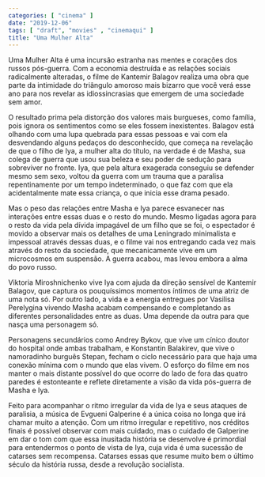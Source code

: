 ```yaml
---
categories: [ "cinema" ]
date: "2019-12-06"
tags: [ "draft", "movies" , "cinemaqui" ]
title: "Uma Mulher Alta"
---
```

Uma Mulher Alta é uma incursão estranha nas mentes e corações dos
russos pós-guerra. Com a economia destruída e as relações sociais
radicalmente alteradas, o filme de Kantemir Balagov realiza uma obra
que parte da intimidade do triângulo amoroso mais bizarro que você
verá esse ano para nos revelar as idiossincrasias que emergem de uma
sociedade sem amor.

O resultado prima pela distorção dos valores mais burgueses,
como família, pois ignora os sentimentos como se eles fossem
inexistentes. Balagov está olhando com uma lupa quebrada para essas
pessoas e vai com ela desvendando alguns pedaços do desconhecido, que
começa na revelação de que o filho de Iya, a mulher alta do título, na
verdade é de Masha, sua colega de guerra que usou sua beleza e seu poder
de sedução para sobreviver no fronte. Iya, que pela altura exagerada
conseguiu se defender mesmo sem sexo, voltou da guerra com um trauma que
a paralisa repentinamente por um tempo indeterminado, o que faz com que
ela acidentalmente mate essa criança, o que inicia esse drama pesado.

Mas o peso das relações entre Masha e Iya parece esvanecer nas
interações entre essas duas e o resto do mundo. Mesmo ligadas agora
para o resto da vida pela dívida impagável de um filho que se foi,
o espectador é movido a observar mais os detalhes de uma Leningrado
minimalista e impessoal através dessas duas, e o filme vai nos entregando
cada vez mais através do resto da sociedade, que mecanicamente vive em
um microcosmos em suspensão. A guerra acabou, mas levou embora a alma
do povo russo.

Viktoria Miroshnichenko vive Iya com ajuda da direção sensível de
Kantemir Balagov, que captura os pouquíssimos momentos íntimos de uma
atriz de uma nota só. Por outro lado, a vida e a energia entregues por
Vasilisa Perelygina vivendo Masha acabam compensando e completando as
diferentes personalidades entre as duas. Uma depende da outra para que
nasça uma personagem só.

Personagens secundários como Andrey Bykov, que vive um cínico doutor
do hospital onde ambas trabalham, e Konstantin Balakirev, que vive o
namoradinho burguês Stepan, fecham o ciclo necessário para que haja
uma conexão mínima com o mundo que elas vivem. O esforço do filme em
nos manter o mais distante possível do que ocorre do lado de fora das
quatro paredes é estonteante e reflete diretamente a visão da vida
pós-guerra de Masha e Iya.

Feito para acompanhar o ritmo irregular da vida de Iya e seus ataques
de paralisia, a música de Evgueni Galperine é a única coisa no longa
que irá chamar muito a atenção. Com um ritmo irregular e repetitivo,
nos créditos finais é possível observar com mais cuidado, mas o cuidado
de Galperine em dar o tom com que essa inusitada história se desenvolve
é primordial para entendermos o ponto de vista de Iya, cuja vida é uma
sucessão de catarses sem recompensa. Catarses essas que resume muito
bem o último século da história russa, desde a revolução socialista.
